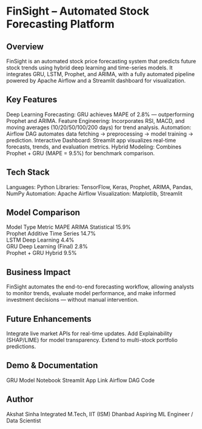 # FinSight – Automated Stock Forecasting Platform
## Overview
FinSight is an automated stock price forecasting system that predicts future stock trends using hybrid deep learning and time-series models.
It integrates GRU, LSTM, Prophet, and ARIMA, with a fully automated pipeline powered by Apache Airflow and a Streamlit dashboard for visualization.
## Key Features
 Deep Learning Forecasting: GRU achieves MAPE of 2.8% — outperforming Prophet and ARIMA.
 Feature Engineering: Incorporates RSI, MACD, and moving averages (10/20/50/100/200 days) for trend analysis.
 Automation: Airflow DAG automates data fetching → preprocessing → model training → prediction.
 Interactive Dashboard: Streamlit app visualizes real-time forecasts, trends, and evaluation metrics.
 Hybrid Modeling: Combines Prophet + GRU (MAPE = 9.5%) for benchmark comparison.
## Tech Stack
Languages: Python
Libraries: TensorFlow, Keras, Prophet, ARIMA, Pandas, NumPy
Automation: Apache Airflow
Visualization: Matplotlib, Streamlit
## Model Comparison
Model	Type	Metric	MAPE
ARIMA	Statistical	15.9%	
Prophet	Additive Time Series	14.7%	
LSTM	Deep Learning	4.4%	
GRU	Deep Learning (Final)	2.8%	
Prophet + GRU	Hybrid	9.5%	
## Business Impact
FinSight automates the end-to-end forecasting workflow, allowing analysts to monitor trends, evaluate model performance, and make informed investment decisions — without manual intervention.
## Future Enhancements
Integrate live market APIs for real-time updates.
Add Explainability (SHAP/LIME) for model transparency.
Extend to multi-stock portfolio predictions.
## Demo & Documentation
GRU Model Notebook
Streamlit App Link
Airflow DAG Code
## Author
Akshat Sinha
Integrated M.Tech, IIT (ISM) Dhanbad
Aspiring ML Engineer / Data Scientist
